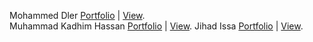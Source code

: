 Mohammed Dler [Portfolio](https://github.com/HamaDler/we-portfolio) | [View](https://we-portfolio.netlify.app/). </br>
Muhammad Kadhim Hassan [Portfolio](https://github.com/Muhammadkadhim/Personal_Portfolio)  | [View](https://muhammad-kadhim.netlify.app/).
Jihad Issa [Portfolio](https://github.com/jihadrekani/22-6-repo) | [View](https://jihad-portfolio.netlify.app/).